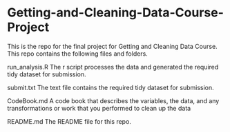 # Getting-and-Cleaning-Data-Course-Project
This is the repo for the final project for Getting and Cleaning Data Course.
This repo contains the following files and folders.

run_analysis.R The r script processes the data and generated the required tidy dataset for submission.

submit.txt The text file contains the required tidy dataset for submission.

CodeBook.md A code book that describes the variables, the data, and any transformations or work that you performed to clean up the data

README.md The README file for this repo.
